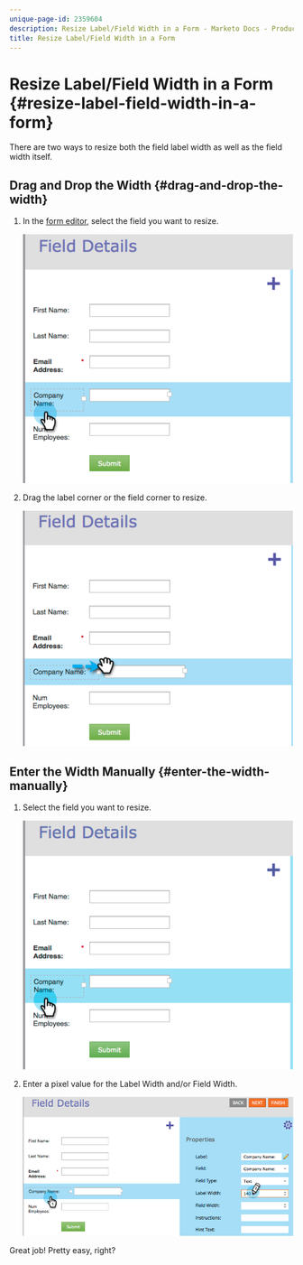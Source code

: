 ```yaml
---
unique-page-id: 2359604
description: Resize Label/Field Width in a Form - Marketo Docs - Product Documentation
title: Resize Label/Field Width in a Form
---
```


# Resize Label/Field Width in a Form {#resize-label-field-width-in-a-form}

There are two ways to resize both the field label width as well as the field width itself.

## Drag and Drop the Width {#drag-and-drop-the-width}

1. In the [form editor](../../../../product-docs/demand-generation/forms/form-actions/edit-a-form.md), select the field you want to resize.

   ![](assets/image2014-9-15-15-3a24-3a0.png)

1. Drag the label corner or the field corner to resize.

   ![](assets/image2014-9-15-15-3a24-3a14.png)

## Enter the Width Manually {#enter-the-width-manually}

1. Select the field you want to resize.

   ![](assets/image2014-9-15-15-3a24-3a28.png)

1. Enter a pixel value for the Label Width and/or Field Width.

   ![](assets/image2014-9-15-15-3a24-3a36.png)

Great job! Pretty easy, right?
